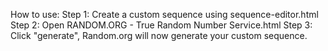 How to use:
Step 1: Create a custom sequence using sequence-editor.html 
Step 2: Open RANDOM.ORG - True Random Number Service.html
Step 3: Click "generate", Random.org will now generate your custom sequence.
